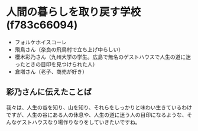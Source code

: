 # 人間の暮らしを取り戻す学校(f783c66094)
- フォルケホイスコーレ
- 飛鳥さん（奈良の飛鳥村で立ち上げ中らしい）
- 櫻木彩乃さん（九州大学の学生。広島で無名のゲストハウスで人生の道に迷ったときの目印を見つけられた人）
- 倉増さん（老子、商売が好き）


## 彩乃さんに伝えたことば
我々は、人生の谷を知り、山を知り、それらをしっかりと味わい生きているわけですが、人生の谷にある人の休息や、人生の道に迷う人の目印になるような、そんなゲストハウスなり場作りなりをしていきたいですね。



